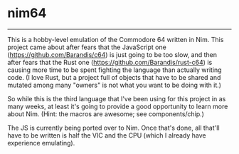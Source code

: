 <!--
 Copyright (c) 2021 Thomas J. Otterson

 This software is released under the MIT License.
 https://opensource.org/licenses/MIT
-->

# nim64

---

This is a hobby-level emulation of the Commodore 64 written in Nim. This project came about after fears that the JavaScript one (https://github.com/Barandis/c64) is just going to be too slow, and then after fears that the Rust one (https://github.com/Barandis/rust-c64) is causing more time to be spent fighting the language than actually writing code. (I love Rust, but a project full of objects that have to be shared and mutated among many "owners" is not what you want to be doing with it.)

So while this is the third language that I've been using for this project in as many weeks, at least it's going to provide a good opportunity to learn more about Nim. (Hint: the macros are awesome; see components/chip.)

The JS is currently being ported over to Nim. Once that's done, all that'll have to be written is half the VIC and the CPU (which I already have experience emulating).